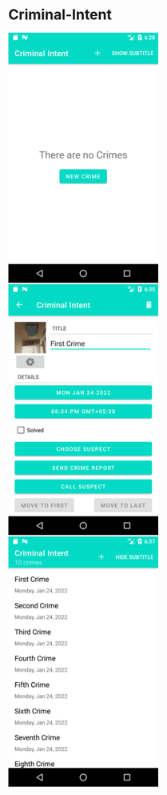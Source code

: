 # Criminal-Intent

<img src="images/MainScreen.png" width="300">

<img src="images/CrimeDetails.png" width="300">

<img src="images/CrimeListPage.png" width="300">
